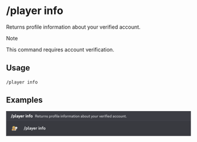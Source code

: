 # /player info

Returns profile information about your verified account.

> [!NOTE]
> This command requires account verification.

## Usage

```
/player info
```

## Examples

<img src="../../_media/examples/player/info-0.png" class="rounded-corners">